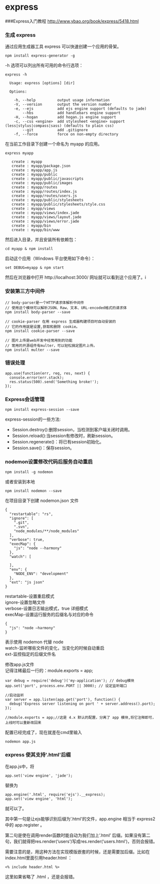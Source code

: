 # express
###Express入门教程
http://www.ybao.org/book/express/5418.html

### 生成 express
通过应用生成器工具 express 可以快速创建一个应用的骨架。
```
npm install express-generator -g
```

-h 选项可以列出所有可用的命令行选项：

```
express -h

  Usage: express [options] [dir]

  Options:

    -h, --help          output usage information
    -V, --version       output the version number
    -e, --ejs           add ejs engine support (defaults to jade)
        --hbs           add handlebars engine support
    -H, --hogan         add hogan.js engine support
    -c, --css <engine>  add stylesheet <engine> support (less|stylus|compass|sass) (defaults to plain css)
        --git           add .gitignore
    -f, --force         force on non-empty directory
```

在当前工作目录下创建一个命名为 myapp 的应用。

```
express myapp

   create : myapp
   create : myapp/package.json
   create : myapp/app.js
   create : myapp/public
   create : myapp/public/javascripts
   create : myapp/public/images
   create : myapp/routes
   create : myapp/routes/index.js
   create : myapp/routes/users.js
   create : myapp/public/stylesheets
   create : myapp/public/stylesheets/style.css
   create : myapp/views
   create : myapp/views/index.jade
   create : myapp/views/layout.jade
   create : myapp/views/error.jade
   create : myapp/bin
   create : myapp/bin/www
```

然后进入目录，并且安装所有依赖包：
```
cd myapp & npm install
```

启动这个应用（Windows 平台使用如下命令）：
```
set DEBUG=myapp & npm start
```
然后在浏览器中打开 http://localhost:3000/ 网址就可以看到这个应用了。i

### 安装第三方中间件

```
// body-parser是一个HTTP请求体解析中间件
// 使用这个模块可以解析JSON、Raw、文本、URL-encoded格式的请求体
npm install body-parser --save 

// cookie-parser 在用 express 生成器构建项目时自动安装的
// 它的作用就是设置,获取和删除 cookie。
npm install cookie-parser --save 

// 图片上传是web开发中经常用到的功能
// 常用的开源组件有multer，可以轻松搞定图片上传。
npm install multer --save

```

### 错误处理

```
app.use(function(err, req, res, next) {
  console.error(err.stack);
  res.status(500).send('Something broke!');
});
```

### Express会话管理
```
npm install express-session --save
```

express-session的一些方法:
* Session.destroy():删除session，当检测到客户端关闭时调用。
* Session.reload():当session有修改时，刷新session。
* Session.regenerate()：将已有session初始化。
* Session.save()：保存session。

### nodemon设置修改代码后服务自动重启
```
npm install -g nodemon
```
或者安装到本地
```
npm install nodemon --save
```
在项目目录下创建 nodemon.json 文件
```
{
  "restartable": "rs",
  "ignore": [
    ".git",
    ".svn",
    "node_modules/**/node_modules"
  ],
  "verbose": true,
  "execMap": {
    "js": "node --harmony"
  },
  "watch": [

  ],
  "env": {
    "NODE_ENV": "development"
  },
  "ext": "js json"
}
```
restartable-设置重启模式 <br>
ignore-设置忽略文件 <br>
verbose-设置日志输出模式，true 详细模式 <br>
execMap-设置运行服务的后缀名与对应的命令 <br>
```
{ 
  "js": "node –harmony" 
} 
```
表示使用 nodemon 代替 node <br>
watch-监听哪些文件的变化，当变化的时候自动重启 <br>
ext-监控指定的后缀文件名<br>

修改app.js文件 <br>
记得注稀最后一行的：module.exports = app;<br>
```
var debug = require('debug')('my-application'); // debug模块
app.set('port', process.env.PORT || 3000); // 设定监听端口

//启动监听
var server = app.listen(app.get('port'), function() {
  debug('Express server listening on port ' + server.address().port);
});

//module.exports = app;//这是 4.x 默认的配置，分离了 app 模块,将它注释即可，上线时可以重新改回来
```
配置已经完成了，现在就差在cmd里输入
```
nodemon app.js
```

### express 使其支持'.html'后缀
在app.js中，将
```
app.set('view engine', 'jade');
```
替换为
```
app.engine('.html', require('ejs').__express);
app.set('view engine', 'html');
```
就可以了。

其中第一句是让ejs能够识别后缀为’.html’的文件，app.engine 相当于 express2 中的 app.register 。

第二句是使在调用render函数时能自动为我们加上’.html’ 后缀。如果没有第二句，我们就得把res.render(‘users’)写成res.render(‘users.html’)，否则会报错。

需要注意的是，用这种方法在实现模版嵌套的时候，还是需要加后缀。比如在index.html里面引用header.html ：
```
<% include header.html %>
```
这里如果省略了 .html ，还是会报错。